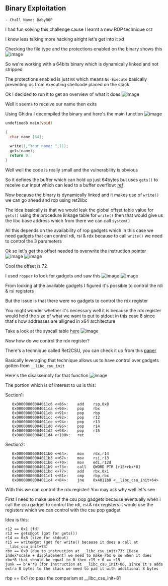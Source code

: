 <h2> Binary Exploitation </h2>

    - Chall Name: BabyROP

I had fun solving this challenge cause I learnt a new ROP technique orz

I know less talking more hacking alright let's get into it xd

Checking the file type and the protections enabled on the binary shows this
![image](https://github.com/h4ckyou/h4ckyou.github.io/assets/127159644/343dca32-8c25-46ca-9112-b61656179a1a)

So we're working with a 64bits binary which is dynamically linked and not stripped

The protections enabled is just `NX` which means `No-Execute` basically preventing us from executing shellcode placed on the stack 

Ok I decided to run it to get an overview of what it does
![image](https://github.com/h4ckyou/h4ckyou.github.io/assets/127159644/baf61b54-66ca-4c5e-a082-f3185bf87086)

Well it seems to receive our name then exits

Using Ghidra I decompiled the binary and here's the main function
![image](https://github.com/h4ckyou/h4ckyou.github.io/assets/127159644/94227713-db1c-4a4c-be3e-7692bde05647)

```c
undefined8 main(void)

{
  char name [64];
  
  write(1,"Your name: ",11);
  gets(name);
  return 0;
}
```

Well well the code is really small and the vulnerability is obvious

So it defines the buffer which can hold up just 64bytes but uses `gets()` to receive our input which can lead to a buffer overflow: [ref](https://man7.org/linux/man-pages/man3/gets.3.html)

Now because the binary is dynamically linked and it makes use of `write()` we can go ahead and rop using ret2libc

The idea basically is that we would leak the global offset table value for `gets()` using the procedure linkage table for `write()` then that would give us the libc base address which from there we can call `system()`

All this depends on the availability of rop gadgets which in this case we need gadgets that can control rdi, rsi & rdx because to call `write()` we need to control the 3 parameters

Ok so let's get the offset needed to overwrite the instruction pointer
![image](https://github.com/h4ckyou/h4ckyou.github.io/assets/127159644/cf196edb-8bb4-451e-8dfe-9a649775b100)
![image](https://github.com/h4ckyou/h4ckyou.github.io/assets/127159644/c79db9a2-a41a-4574-b695-216676b6a945)

Cool the offset is 72

I used `ropper` to look for gadgets and saw this
![image](https://github.com/h4ckyou/h4ckyou.github.io/assets/127159644/7800139f-8012-4eeb-a2b6-3eb804051c4b)
![image](https://github.com/h4ckyou/h4ckyou.github.io/assets/127159644/ee79bf5d-8b89-497c-ab64-e5dc2f21f66d)

From looking at the available gadgets I figured it's possible to control the rdi & rsi registers

But the issue is that there were no gadgets to control the rdx register

You might wonder whether it's necessary well it is because the rdx register would hold the size of what we want to put to stdout in this case 8 since that's how addresses are alligned in x64 architecture

Take a look at the syscall table [here](https://chromium.googlesource.com/chromiumos/docs/+/master/constants/syscalls.md#tables)
![image](https://github.com/h4ckyou/h4ckyou.github.io/assets/127159644/3ec7f6aa-032f-48ad-a6ce-5a64a70db855)

Now how do we control the rdx register?

There's a technique called Ret2CSU, you can check it up from this [paper](https://i.blackhat.com/briefings/asia/2018/asia-18-Marco-return-to-csu-a-new-method-to-bypass-the-64-bit-Linux-ASLR-wp.pdf)

Basically leveraging that technique allows us to have control over gadgets gotten from `__libc_csu_init`

Here's the disassembly for that function
![image](https://github.com/h4ckyou/h4ckyou.github.io/assets/127159644/da6505c5-e4b5-4f5e-b0a7-9d5a03d1e089)

The portion which is of interest to us is this:

Section1:

```
   0x00000000004011c6 <+86>:    add    rsp,0x8
   0x00000000004011ca <+90>:    pop    rbx
   0x00000000004011cb <+91>:    pop    rbp
   0x00000000004011cc <+92>:    pop    r12
   0x00000000004011ce <+94>:    pop    r13
   0x00000000004011d0 <+96>:    pop    r14
   0x00000000004011d2 <+98>:    pop    r15
   0x00000000004011d4 <+100>:   ret
```

Section2:

```
   0x00000000004011b0 <+64>:    mov    rdx,r14
   0x00000000004011b3 <+67>:    mov    rsi,r13
   0x00000000004011b6 <+70>:    mov    edi,r12d
   0x00000000004011b9 <+73>:    call   QWORD PTR [r15+rbx*8]
   0x00000000004011bd <+77>:    add    rbx,0x1
   0x00000000004011c1 <+81>:    cmp    rbp,rbx
   0x00000000004011c4 <+84>:    jne    0x4011b0 <__libc_csu_init+64>
```

With this we can control the rdx register! You may ask why well let's see

First I need to make use of the csu pop gadgets because eventually when i call the csu gadget to control the rdi, rsi & rdx registers it would use the registers which we can control with the csu pop gadget

Idea is this:

```
r12 == 0x1 (fd)
r13 == gets@got (got for gets())
r14 == 0x8 (size for stdout)
r15 == write@got (got for write() because it does a call at __libc_csu_init+73)
rbx == 0x0 (due to instruction at __libc_csu_init+73: [Base index*scale + displacement] we need to make rbx 0 so when it does rbx*8 that should be equal to 0 then r15 + 0 == r15
junk == b'A'*8 (for instruction at __libc_csu_init+86, since it's adds extra 8 bytes to the stack we need to pad it with additional 8 bytes
```


rbp == 0x1 (to pass the comparism at __libc_csu_init+81


































